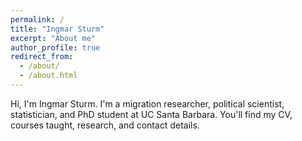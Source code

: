 ```yaml
---
permalink: /
title: "Ingmar Sturm"
excerpt: "About me"
author_profile: true
redirect_from: 
  - /about/
  - /about.html
---
```


Hi, I'm Ingmar Sturm. I'm a migration researcher, political scientist, statistician, and PhD student at UC Santa Barbara. You'll find my CV, courses taught, research, and contact details.
